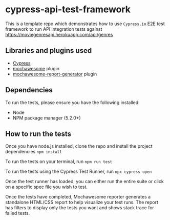# cypress-api-test-framework

This is a template repo which demonstrates how to use `Cypress.io` E2E test framework to run API integration tests against https://moviegenresapi.herokuapp.com/api/genres

## Libraries and plugins used

- [Cypress](https://www.cypress.io/)
- [mochawesome](https://github.com/adamgruber/mochawesome) plugin
- [mochawesome-report-generator](https://github.com/adamgruber/mochawesome-report-generator) plugin

## Dependencies

To run the tests, please ensure you have the following installed:

- Node
- NPM package manager (5.2.0+)
## How to run the tests

Once you have node.js installed, clone the repo and install the project dependencies
`npm install`

To run the tests on your terminal, run
`npm run test`

To run the tests using the Cypress Test Runner, run
`npx cypress open`

Once the test runner has loaded, you can either run the entire suite or click on a specific spec file you wish to test.

Once the tests have completed, Mochawesome reporter generates a standalone HTML/CSS report to help visualize your test runs. The report has filters to display only the tests you want and shows stack trace for failed tests.